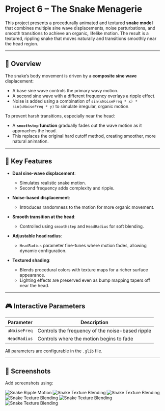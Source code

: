 # Project 6 – The Snake Menagerie

This project presents a procedurally animated and textured **snake model** that combines multiple sine wave displacements, noise perturbations, and smooth transitions to achieve an organic, lifelike motion. The result is a textured, rippling snake that moves naturally and transitions smoothly near the head region.

---

## 🐍 Overview

The snake’s body movement is driven by a **composite sine wave** displacement:
- A base sine wave controls the primary wavy motion.
- A second sine wave with a different frequency overlays a ripple effect.
- Noise is added using a combination of `sin(uNoiseFreq * x) * sin(uNoiseFreq * y)` to simulate irregular, organic motion.

To prevent harsh transitions, especially near the head:
- A **`smoothstep` function** gradually fades out the wave motion as it approaches the head.
- This replaces the original hard cutoff method, creating smoother, more natural animation.

---

## 🧠 Key Features

- **Dual sine-wave displacement**:
  - Simulates realistic snake motion.
  - Second frequency adds complexity and ripple.

- **Noise-based displacement**:
  - Introduces randomness to the motion for more organic movement.

- **Smooth transition at the head**:
  - Controlled using `smoothstep` and `HeadRadius` for soft blending.

- **Adjustable head radius**:
  - `HeadRadius` parameter fine-tunes where motion fades, allowing dynamic configuration.

- **Textured shading**:
  - Blends procedural colors with texture maps for a richer surface appearance.
  - Lighting effects are preserved even as bump mapping tapers off near the head.

---

## 🎮 Interactive Parameters

| Parameter     | Description                                      |
|---------------|--------------------------------------------------|
| `uNoiseFreq`  | Controls the frequency of the noise-based ripple |
| `HeadRadius`  | Controls where the motion begins to fade         |

All parameters are configurable in the `.glib` file.

---

## 📸 Screenshots

Add screenshots using:


![Snake Ripple Motion](images/proj0601.png)
![Snake Texture Blending](images/proj0602.png)
![Snake Texture Blending](images/proj0603.png)
![Snake Texture Blending](images/proj0604.png)
![Snake Texture Blending](images/proj0605.png)
![Snake Texture Blending](images/proj0606.png)
